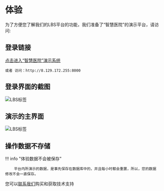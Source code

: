 # 体验

为了方便您了解我们的LBS平台的功能，我们准备了“智慧医院”的演示平台，请访问: 


## 登录链接

[点击进入“智慧医院”演示系统](http://8.129.172.255:8000)

```
或者 访问：http://8.129.172.255:8000

```

## 登录界面的截图

![LBS标签](../assets/images/login-screen.png "深科技LBS")  

## 演示的主界面

![LBS标签](../assets/images/demo-main.png "深科技LBS")  

## 操作数据不存储

!!! info "体验数据不会被保存"

        平台内所演示的数据，是事先保存在数据库中的，并且每小时都会重置，所以，您的数据修改不会一直保存。


您可以[联系我们](./contact.md)购买和获取技术支持
